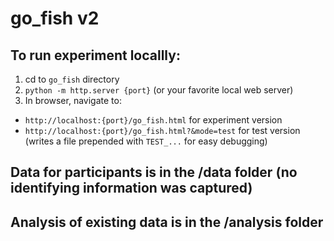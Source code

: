 # go_fish v2

## To run experiment locallly:
1. cd to `go_fish` directory
2. `python -m http.server {port}` (or your favorite local web server)
3. In browser, navigate to:
- `http://localhost:{port}/go_fish.html` for experiment version
- `http://localhost:{port}/go_fish.html?&mode=test` for test version (writes a file prepended with `TEST_...` for easy debugging)

## Data for participants is in the /data folder (no identifying information was captured)


## Analysis of existing data is in the /analysis folder


